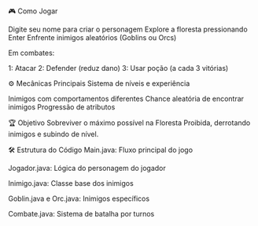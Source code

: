 🎮 Como Jogar

Digite seu nome para criar o personagem
Explore a floresta pressionando Enter
Enfrente inimigos aleatórios (Goblins ou Orcs)


Em combates:

1: Atacar
2: Defender (reduz dano)
3: Usar poção (a cada 3 vitórias)


⚙️ Mecânicas Principais Sistema de níveis e experiência

Inimigos com comportamentos diferentes
Chance aleatória de encontrar inimigos
Progressão de atributos


🏆 Objetivo 
Sobreviver o máximo possível na Floresta Proibida, derrotando inimigos e subindo de nível.


🛠️ Estrutura do Código 
Main.java: Fluxo principal do jogo

Jogador.java: Lógica do personagem do jogador

Inimigo.java: Classe base dos inimigos

Goblin.java e Orc.java: Inimigos específicos

Combate.java: Sistema de batalha por turnos
